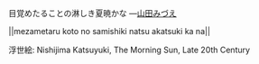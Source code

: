 目覚めたることの淋しき夏暁かな
—[山田みづえ](https://ja.wikipedia.org/wiki/山田みづえ)

||mezametaru koto no samishiki natsu akatsuki ka na||

浮世絵: Nishijima Katsuyuki, The Morning Sun, Late 20th Century